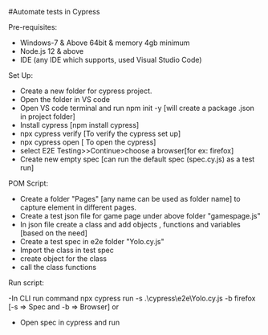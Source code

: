 #Automate tests in Cypress

Pre-requisites:
  - Windows-7 & Above 64bit & memory 4gb minimum
  - Node.js 12 & above
  - IDE (any IDE which supports, used Visual Studio Code)
  
Set Up:
  - Create a new folder for cypress project.
  - Open the folder in VS code
  - Open VS code terminal and run npm init -y [will create a package .json in project folder]
  - Install cypress [npm install cypress]
  - npx cypress verify [To verify the cypress set up]
  - npx cypress open [ To open the cypress]
  - select E2E Testing>>Continue>choose a browser[for ex: firefox]
  - Create new empty spec [can run the default spec (spec.cy.js) as a test run]
 
 POM Script:
  - Create a folder "Pages" [any name can be used as folder name] to capture element in different pages.
  - Create a test json file for game page under above folder "gamespage.js"
  - In json file create a class and add objects , functions and variables [based on the need]
  - Create a test spec in e2e folder "Yolo.cy.js"
  - Import the class in test spec
  - create object for the class
  - call the class functions

 Run script:
 
  -In CLI run command npx cypress run -s .\cypress\e2e\Yolo.cy.js -b firefox  [-s => Spec and -b => Browser] or 
 
 - Open spec in cypress and run
  

